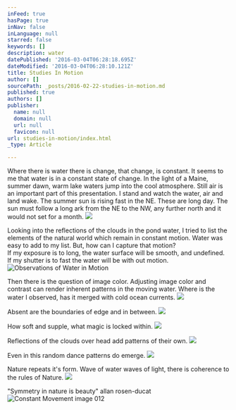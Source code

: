```yaml
---
inFeed: true
hasPage: true
inNav: false
inLanguage: null
starred: false
keywords: []
description: water
datePublished: '2016-03-04T06:28:18.695Z'
dateModified: '2016-03-04T06:28:10.121Z'
title: Studies In Motion
author: []
sourcePath: _posts/2016-02-22-studies-in-motion.md
published: true
authors: []
publisher:
  name: null
  domain: null
  url: null
  favicon: null
url: studies-in-motion/index.html
_type: Article

---
```

Where there is water there is change, that change, is constant.  It seems to me that water is in a constant state of change.  In the light of a Maine, summer dawn, warm lake waters jump into the cool atmosphere.  Still air is an important part of this presentation.  I stand and watch the water, air and land wake.  The summer sun is rising fast in the NE.  These are long day.  The sun must follow a long ark from the NE to the NW, any further north and it would not set for a month.  ![](https://the-grid-user-content.s3-us-west-2.amazonaws.com/1ddb0929-df22-436d-8c2e-a857eaeb1ea4.jpg)

Looking into the reflections of the clouds in the pond water, I tried to list the elements of the natural world which remain in constant motion.  Water was easy to add to my list.  But, how can I capture that motion?  
If  my exposure is to long, the water surface will be smooth, and undefined.  If my shutter is to fast the water will be with out motion.
![Observations of Water in Motion](https://s3-us-west-2.amazonaws.com/the-grid-img/p/82eb9d2036de61d85f4a41b06b9bf4a2d76cc30a.jpg)

Then there is the question of image color.  Adjusting image color and contrast can render inherent patterns in the moving water.  Where is the water I observed, has it merged with cold ocean currents. ![](https://the-grid-user-content.s3-us-west-2.amazonaws.com/6e953a12-f6cf-4976-b697-bd44efcb3d85.jpg)

Absent are the boundaries of edge and in between.
![](https://the-grid-user-content.s3-us-west-2.amazonaws.com/c601fc1d-5418-4871-b463-3f67b35c8f8f.jpg)

How soft and supple, what magic is locked within.
![](https://the-grid-user-content.s3-us-west-2.amazonaws.com/60333e85-9a87-43f3-80dc-e034cb496a03.jpg)

Reflections of the clouds over head add patterns of their own.
![](https://the-grid-user-content.s3-us-west-2.amazonaws.com/bcaf0294-1747-4c48-b3f2-ab19210137fa.jpg)

Even in this random dance patterns do emerge. ![](https://the-grid-user-content.s3-us-west-2.amazonaws.com/3b39da13-c15a-493e-88e4-72e1f46177e6.jpg)

Nature repeats it's form.  Wave of water waves of light, there is coherence to the rules of  Nature.
![](https://the-grid-user-content.s3-us-west-2.amazonaws.com/e914d183-5e15-4c54-9908-0a3eeb04a32f.jpg)

"Symmetry in nature is beauty"  allan rosen-ducat
![Constant Movement image 012](https://the-grid-user-content.s3-us-west-2.amazonaws.com/6abee2bb-f476-4b91-b4dc-3ab48a5313c9.jpg)